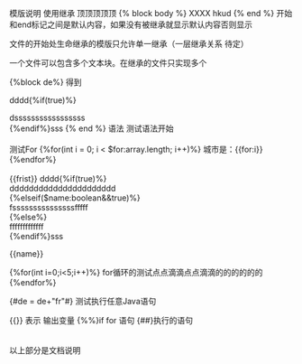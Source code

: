
模版说明
使用继承
顶顶顶顶顶
{% block body %}
XXXX
hkud
{% end %}
开始和end标记之间是默认内容，如果没有被继承就显示默认内容否则显示

文件的开始处生命继承的模版只允许单一继承（一层继承关系 待定）

一个文件可以包含多个文本块。在继承的文件只实现多个

{%block de%}
得到

dddd{%if(true)%}
<div class="de">dsssssssssssssssss</div>
{%endif%}sss
{% end %}
语法
测试语法开始
<br>
<br>
测试For
{%for(int i = 0; i < $for:array.length; i++)%}
城市是：{{for:i}}
{%endfor%}
<br>
<br>
{{frist}}
dddd{%if(true)%}
<div class="de">dddddddddddddddddddddd</div>
{%elseif($name:boolean&&true)%}
<div id="s">fsssssssssssssssfffff</div>
{%else%}
<div id="s">fffffffffffff</div>
{%endif%}sss

{{name}}

{%for(int i=0;i<5;i++)%}
for循环的测试点点滴滴点点滴滴的的的的的的
{%endfor%}

{#de = de+"fr"#}
测试执行任意Java语句

{{}} 表示 输出变量
{%%}if for 语句
{##}执行的语句

######
以上部分是文档说明
